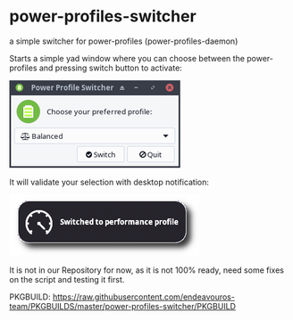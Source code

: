 # power-profiles-switcher
a simple switcher for power-profiles (power-profiles-daemon)

Starts a simple yad window where you can choose between the power-profiles and pressing switch button to activate:

![switcher](https://raw.githubusercontent.com/endeavouros-team/power-profiles-switcher/main/ppd-switcher.png)

It will validate your selection with desktop notification:

![notification](https://raw.githubusercontent.com/endeavouros-team/power-profiles-switcher/main/notification.png)

It is not in our Repository for now, as it is not 100% ready, need some fixes on the script and testing it first.

PKGBUILD:
https://raw.githubusercontent.com/endeavouros-team/PKGBUILDS/master/power-profiles-switcher/PKGBUILD
